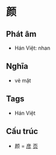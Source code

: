 # 颜

## Phát âm
* Hán Việt: nhan

## Nghĩa
* vẻ mặt

## Tags
* Hán Việt

## Cấu trúc
* 颜 = [彦](彦.md) [页](页.md)

<script>window.HANZI_FIELD='颜';</script>